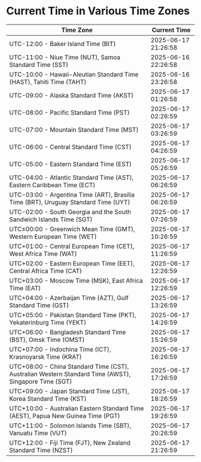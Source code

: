 # Current Time in Various Time Zones

| Time Zone | Current Time |
|-----------|--------------|
| UTC-12:00 - Baker Island Time (BIT) | 2025-06-17 21:26:58 |
| UTC-11:00 - Niue Time (NUT), Samoa Standard Time (SST) | 2025-06-16 22:26:58 |
| UTC-10:00 - Hawaii-Aleutian Standard Time (HAST), Tahiti Time (TAHT) | 2025-06-16 23:26:58 |
| UTC-09:00 - Alaska Standard Time (AKST) | 2025-06-17 01:26:58 |
| UTC-08:00 - Pacific Standard Time (PST) | 2025-06-17 02:26:59 |
| UTC-07:00 - Mountain Standard Time (MST) | 2025-06-17 03:26:59 |
| UTC-06:00 - Central Standard Time (CST) | 2025-06-17 04:26:59 |
| UTC-05:00 - Eastern Standard Time (EST) | 2025-06-17 05:26:59 |
| UTC-04:00 - Atlantic Standard Time (AST), Eastern Caribbean Time (ECT) | 2025-06-17 06:26:59 |
| UTC-03:00 - Argentina Time (ART), Brasília Time (BRT), Uruguay Standard Time (UYT) | 2025-06-17 06:26:59 |
| UTC-02:00 - South Georgia and the South Sandwich Islands Time (SGT) | 2025-06-17 07:26:59 |
| UTC±00:00 - Greenwich Mean Time (GMT), Western European Time (WET) | 2025-06-17 10:26:59 |
| UTC+01:00 - Central European Time (CET), West Africa Time (WAT) | 2025-06-17 11:26:59 |
| UTC+02:00 - Eastern European Time (EET), Central Africa Time (CAT) | 2025-06-17 12:26:59 |
| UTC+03:00 - Moscow Time (MSK), East Africa Time (EAT) | 2025-06-17 12:26:59 |
| UTC+04:00 - Azerbaijan Time (AZT), Gulf Standard Time (GST) | 2025-06-17 13:26:59 |
| UTC+05:00 - Pakistan Standard Time (PKT), Yekaterinburg Time (YEKT) | 2025-06-17 14:26:59 |
| UTC+06:00 - Bangladesh Standard Time (BST), Omsk Time (OMST) | 2025-06-17 15:26:59 |
| UTC+07:00 - Indochina Time (ICT), Krasnoyarsk Time (KRAT) | 2025-06-17 16:26:59 |
| UTC+08:00 - China Standard Time (CST), Australian Western Standard Time (AWST), Singapore Time (SGT) | 2025-06-17 17:26:59 |
| UTC+09:00 - Japan Standard Time (JST), Korea Standard Time (KST) | 2025-06-17 18:26:59 |
| UTC+10:00 - Australian Eastern Standard Time (AEST), Papua New Guinea Time (PGT) | 2025-06-17 19:26:59 |
| UTC+11:00 - Solomon Islands Time (SBT), Vanuatu Time (VUT) | 2025-06-17 20:26:59 |
| UTC+12:00 - Fiji Time (FJT), New Zealand Standard Time (NZST) | 2025-06-17 21:26:59 |

